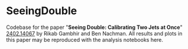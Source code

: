 # SeeingDouble

Codebase for the paper "**Seeing Double: Calibrating Two Jets at Once**" [2402.14067](https://arxiv.org/abs/2402.14067) by Rikab Gambhir and Ben Nachman.
All results and plots in this paper may be reproduced with the analysis notebooks here.

